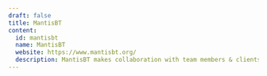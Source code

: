 ```yaml
---
draft: false
title: MantisBT
content:
  id: mantisbt
  name: MantisBT
  website: https://www.mantisbt.org/
  description: MantisBT makes collaboration with team members & clients easy, fast, and professional
---
```

